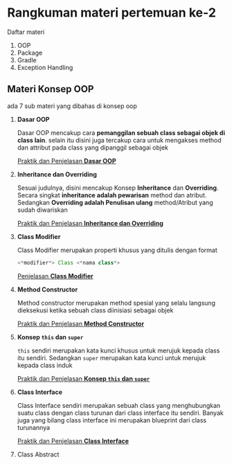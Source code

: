# Rangkuman materi pertemuan ke-2
Daftar materi
1. OOP
2. Package
3. Gradle
4. Exception Handling
   
## Materi Konsep OOP
ada 7 sub materi yang dibahas di konsep oop
1. **Dasar OOP**
   
   Dasar OOP mencakup cara **pemanggilan sebuah class sebagai objek di class lain**. selain itu disini juga tercakup cara untuk mengakses method dan attribut pada class yang dipanggil sebagai objek

   [Praktik dan Penjelasan **Dasar OOP**](https://github.com/mhaniffatur/praxis-academy/tree/master/enterprise-full-stack/novice/01-02/01-dasar-oop)

2. **Inheritance dan Overriding**

    Sesuai judulnya, disini mencakup Konsep **Inheritance** dan **Overriding**. Secara singkat **inheritance adalah pewarisan** method dan atribut. Sedangkan **Overriding adalah Penulisan ulang** method/Atribut yang sudah diwariskan

   [Praktik dan Penjelasan **Inheritance dan Overriding**](https://github.com/mhaniffatur/praxis-academy/tree/master/enterprise-full-stack/novice/01-02/02-inheritance-overriding)

3. **Class Modifier**

    Class Modifier merupakan properti khusus yang ditulis dengan format
    ```java
    <*modifier*> Class <*nama class*>
    ```
    [Penjelasan **Class Modifier**](https://github.com/mhaniffatur/praxis-academy/tree/master/enterprise-full-stack/novice/01-02/03-modifier)

4. **Method Constructor**

    Method constructor merupakan method spesial yang selalu langsung dieksekusi ketika sebuah class diinisiasi sebagai objek

     [Praktik dan Penjelasan **Method Constructor**](https://github.com/mhaniffatur/praxis-academy/tree/master/enterprise-full-stack/novice/01-02/04-Constructor)

5. **Konsep `this` dan `super`**

    `this` sendiri merupakan kata kunci khusus untuk merujuk kepada class itu sendiri. Sedangkan `super`
    merupakan kata kunci untuk merujuk kepada class induk

    [Praktik dan Penjelasan **Konsep `this` dan `super`**](https://github.com/mhaniffatur/praxis-academy/tree/master/enterprise-full-stack/novice/01-02/05-this-dan-super)

6. **Class Interface**

    Class Interface sendiri merupakan sebuah class yang menghubungkan suatu class dengan class turunan dari class interface itu sendiri. Banyak juga yang bilang class interface ini merupakan blueprint dari class turunannya

    [Praktik dan Penjelasan **Class Interface**](https://github.com/mhaniffatur/praxis-academy/tree/master/enterprise-full-stack/novice/01-02/06-interface)

7. Class Abstract